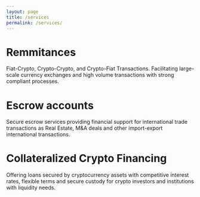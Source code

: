 ```yaml
---
layout: page
title: /services
permalink: /services/
---
```


# Remmitances

Fiat-Crypto, Crypto-Crypto, and Crypto-Fiat Transactions. Facilitating large-scale currency exchanges and high volume transactions with strong compliant processes.

# Escrow accounts

Secure escrow services providing financial support for international trade transactions as Real Estate, M&A deals and other import-export international transactions.

# Collateralized Crypto Financing

Offering loans secured by cryptocurrency assets with competitive interest rates, flexible terms and secure custody for crypto investors and institutions with liquidity needs.
